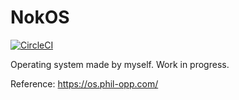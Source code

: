 # NokOS

[![CircleCI](https://circleci.com/gh/a2not/nokos.svg?style=svg)](https://circleci.com/gh/a2not/nokos)

Operating system made by myself. Work in progress.

Reference: https://os.phil-opp.com/

